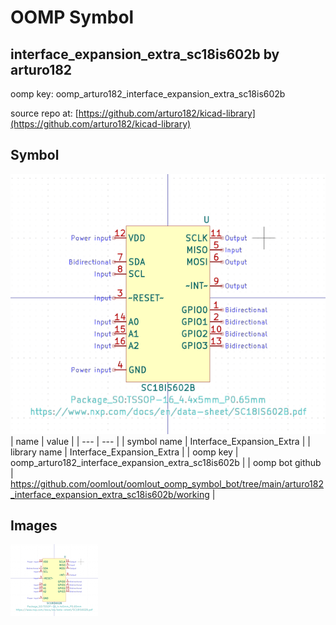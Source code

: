 # OOMP Symbol  
## interface_expansion_extra_sc18is602b  by arturo182  
  
oomp key: oomp_arturo182_interface_expansion_extra_sc18is602b  
  
source repo at: [https://github.com/arturo182/kicad-library](https://github.com/arturo182/kicad-library)  
## Symbol  
  
[![working.png](working_600.png)](working.png)  
| name | value | 
| --- | --- | 
| symbol name | Interface_Expansion_Extra | 
| library name | Interface_Expansion_Extra | 
| oomp key | oomp_arturo182_interface_expansion_extra_sc18is602b | 
| oomp bot github | https://github.com/oomlout/oomlout_oomp_symbol_bot/tree/main/arturo182_interface_expansion_extra_sc18is602b/working | 
## Images  
  
[![working.png](working_140.png)](working.png)  
